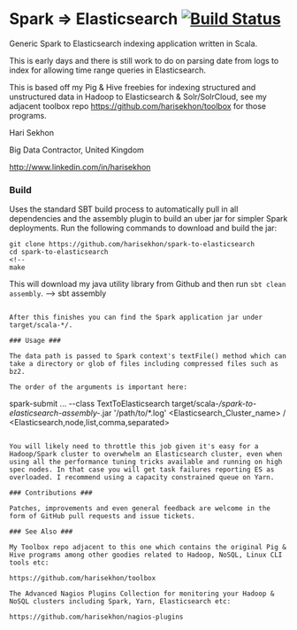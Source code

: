 Spark => Elasticsearch [![Build Status](https://travis-ci.org/harisekhon/spark-to-elasticsearch.svg?branch=master)](https://travis-ci.org/harisekhon/spark-to-elasticsearch)
================================

Generic Spark to Elasticsearch indexing application written in Scala.

This is early days and there is still work to do on parsing date from logs to index for allowing time range queries in Elasticsearch.

This is based off my Pig & Hive freebies for indexing structured and unstructured data in Hadoop to Elasticsearch & Solr/SolrCloud, see my adjacent toolbox repo https://github.com/harisekhon/toolbox for those programs.

Hari Sekhon

Big Data Contractor, United Kingdom

http://www.linkedin.com/in/harisekhon

### Build ###

Uses the standard SBT build process to automatically pull in all dependencies and the assembly plugin to build an uber jar for simpler Spark deployments. Run the following commands to download and build the jar:

```
git clone https://github.com/harisekhon/spark-to-elasticsearch
cd spark-to-elasticsearch
<!--
make
```
This will download my java utility library from Github and then run ```sbt clean assembly```.
-->
sbt assembly
```

After this finishes you can find the Spark application jar under target/scala-*/.

### Usage ###

The data path is passed to Spark context's textFile() method which can take a directory or glob of files including compressed files such as bz2.

The order of the arguments is important here:
```
spark-submit ... --class TextToElasticsearch target/scala-*/spark-to-elasticsearch-assembly-*.jar '/path/to/*.log' <Elasticsearch_Cluster_name> <index>/<type> <Elasticsearch,node,list,comma,separated>
```

You will likely need to throttle this job given it's easy for a Hadoop/Spark cluster to overwhelm an Elasticsearch cluster, even when using all the performance tuning tricks available and running on high spec nodes. In that case you will get task failures reporting ES as overloaded. I recommend using a capacity constrained queue on Yarn.

### Contributions ###

Patches, improvements and even general feedback are welcome in the form of GitHub pull requests and issue tickets.

### See Also ###

My Toolbox repo adjacent to this one which contains the original Pig & Hive programs among other goodies related to Hadoop, NoSQL, Linux CLI tools etc:

https://github.com/harisekhon/toolbox

The Advanced Nagios Plugins Collection for monitoring your Hadoop & NoSQL clusters including Spark, Yarn, Elasticsearch etc:

https://github.com/harisekhon/nagios-plugins
